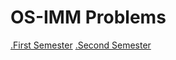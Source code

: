 OS-IMM Problems
===============

[.First Semester](https://github.com/IlyaPatskalyov/OS-IMM/tree/trunk)
[.Second Semester](https://github.com/IlyaPatskalyov/OS-IMM/tree/trunk2)
